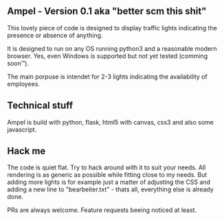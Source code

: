 ## Ampel - Version 0.1 aka "better scm this shit"
This lovely piece of code is designed to display traffic lights indicating the presence or absence of anything.

It is designed to run on any OS running python3 and a reasonable modern browser. Yes, even Windows is supported
but not yet tested (comming soon™).

The main porpuse is intendet for 2-3 lights indicating the availability of employees.

## Technical stuff
Ampel is build with python, flask, html5 with canvas, css3 and also some javascript.

## Hack me
The code is quiet flat. Try to hack around with it to suit your needs.
All rendering is as generic as possible while fitting close to my needs.
But adding more lights is for example just a matter of adjusting the CSS and adding a new line to "bearbeiter.txt" - 
thats all, everything else is already done.

PRs are always welcome. Feature requests beeing noticed at least.
